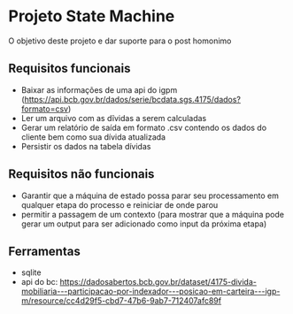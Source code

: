 # Projeto State Machine

O objetivo deste projeto e dar suporte para o post homonimo

## Requisitos funcionais

- Baixar as informações de uma api do igpm (https://api.bcb.gov.br/dados/serie/bcdata.sgs.4175/dados?formato=csv)
- Ler um arquivo com as dĩvidas a serem calculadas
- Gerar um relatório de saída em formato .csv contendo os dados do cliente bem como sua dívida atualizada
- Persistir os dados na tabela dívidas

## Requisitos não funcionais

- Garantir que a máquina de estado possa parar seu processamento em qualquer etapa do processo e reiniciar de onde parou
- permitir a passagem de um contexto (para mostrar que a máquina pode gerar um output para ser adicionado como input da próxima etapa)

## Ferramentas

- sqlite
- api do bc: <https://dadosabertos.bcb.gov.br/dataset/4175-divida-mobiliaria---participacao-por-indexador---posicao-em-carteira---igp-m/resource/cc4d29f5-cbd7-47b6-9ab7-712407afc89f>